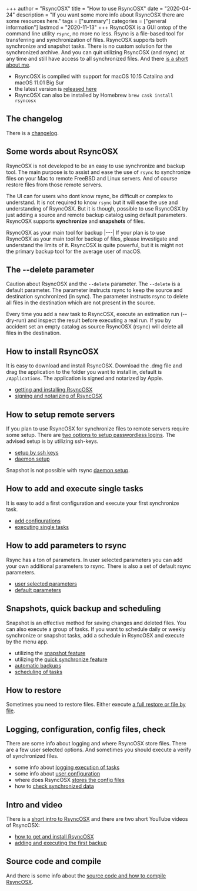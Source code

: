 +++
author = "RsyncOSX"
title = "How to use RsyncOSX"
date = "2020-04-24"
description = "If you want some more info about RsyncOSX there are some resources here."
tags = ["summary"]
categories = ["general information"]
lastmod = "2020-11-13"
+++
RsyncOSX is a GUI ontop of the command line utility `rsync`, no more no less. Rsync is a file-based tool for transferring and synchronization of files. RsyncOSX supports both synchronize and snapshot tasks. There is no custom solution for the synchronized archive. And you can quit utilizing RsyncOSX (and rsync) at any time and still have access to all synchronized files. And there [is a short about me](/about).

- RsyncOSX is compiled with support for macOS 10.15 Catalina and macOS 11.01 Big Sur
- the latest version is [released here](https://github.com/rsyncOSX/RsyncOSX/releases)
- RsyncOSX can also be installed by Homebrew `brew cask install rsyncosx`

## The changelog

There is a [changelog](/post/changelog/).

## Some words about RsyncOSX

RsyncOSX is not developed to be an easy to use synchronize and backup tool. The main purpose is to assist and ease the use of `rsync` to synchronize files on your Mac to remote FreeBSD and Linux servers. And of course restore files from those remote servers.

The UI can for users who dont know rsync, be difficult or complex to understand. It is not required to know `rsync` but it will ease the use and understanding of RsyncOSX. But it is though, possible to use RsyncOSX by just adding a source and remote backup catalog using default parameters. RsyncOSX supports **synchronize** and **snapshots** of files.

RsyncOSX as your main tool for backup
|---|
If your plan is to use RsyncOSX as your main tool for backup of files, please investigate and understand the limits of it. RsyncOSX is quite powerful, but it is might not the primary backup tool for the average user of macOS.

## The --delete parameter

Caution about RsyncOSX and the `--delete` parameter. The `--delete` is a default parameter. The parameter instructs rsync to keep the source and destination synchronized (in sync). The parameter instructs rsync to delete all files in the destination which are not present in the source.

Every time you add a new task to RsyncOSX, execute an estimation run (--dry-run) and inspect the result before executing a real run. If you by accident set an empty catalog as source RsyncOSX (rsync) will delete all files in the destination.

## How to install RsyncOSX

It is easy to download and install RsyncOSX. Download the .dmg file and drag the application to the folder you want to install in, default is `/Applications`. The application is signed and notarized by Apple.

 - [getting and installing RsyncOSX](/post/rsyncosx/)
 - [signing and notarizing of RsyncOSX](/post/notarized/)

## How to setup remote servers

If you plan to use RsyncOSX for synchronize files to remote servers require some setup. There are [two options to setup passwordless logins](/post/remotelogins/). The advised setup is by utilizing ssh-keys.

- [setup by ssh keys](/post/ssh/)
- [daemon setup](/post/rsyncdaemon/)

Snapshot is not possible with rsync [daemon setup](/post/rsyncdaemon/).

## How to add and execute single tasks

It is easy to add a first configuration and execute your first synchronize task.

- [add configurations](/post/addconfigurations/)
- [executing single tasks](/post/singletask/)

## How to add parameters to rsync

Rsync has a ton of parameters. In user selected parameters you can add your own additional parameters to rsync. There is also a set of default rsync parameters.

- [user selected parameters](/post/userparameters/)
- [default parameters](/post/rsyncparameters)

## Snapshots, quick backup and scheduling

Snapshot is an effective method for saving changes and deleted files. You can also execute a group of tasks. If you want to schedule daily or weekly synchronize or snapshot tasks, add a schedule in RsyncOSX and execute by the menu app.

- utilizing the [snapshot feature](/post/snapshots/)
- utilizing the [quick synchronize feature](/post/quickbackup/)
- [automatic backups](/post/automatic/)
- [scheduling of tasks](/post/scheduletasks/)

## How to restore

Sometimes you need to restore files. Either execute [a full restore or file by file](/post/restore/).

## Logging, configuration, config files, check

There are some info about logging and where RsyncOSX store files. There are a few user selected options. And sometimes you should execute a verify of synchronized files.

- some info about [logging execution of tasks](/post/logging/)
- some info about [user configuration](/post/userconfiguration/)
- where does RsyncOSX [stores the config files](/post/configfiles/)
- how to [check synchronized data](/post/check/)

## Intro and video

There is a [short intro to RsyncOSX](/post/intro/) and there are two short YouTube videos of RsyncOSX:

- [how to get and install RsyncOSX](https://youtu.be/d-srHjL2F-0)
- [adding and executing the first backup](https://youtu.be/vS5_rXdTtZ8)
## Source code and compile

And there is some info about the [source code and how to compile RsyncOSX](/post/source).
